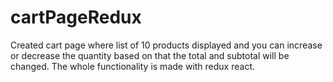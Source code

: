 # cartPageRedux
Created cart page where list of 10 products displayed and you can increase or decrease the quantity based on that the total and subtotal will be changed. The whole functionality is made with redux react.
